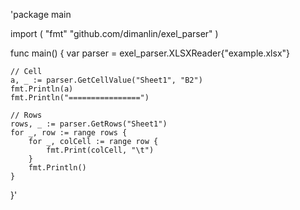 'package main

import (
	"fmt"
	"github.com/dimanlin/exel_parser"
)

func main() {
	var parser = exel_parser.XLSXReader{"example.xlsx"}

	// Cell
	a, _ := parser.GetCellValue("Sheet1", "B2")
	fmt.Println(a)
	fmt.Println("================")

	// Rows
	rows, _ := parser.GetRows("Sheet1")
	for _, row := range rows {
		for _, colCell := range row {
			fmt.Print(colCell, "\t")
		}
		fmt.Println()
	}
}'

